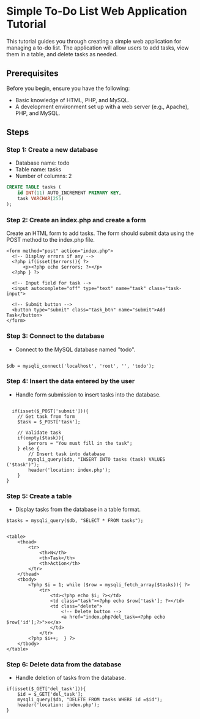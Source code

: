 # Simple To-Do List Web Application Tutorial

This tutorial guides you through creating a simple web application for managing a to-do list. The application will allow users to add tasks, view them in a table, and delete tasks as needed.

## Prerequisites

Before you begin, ensure you have the following:

- Basic knowledge of HTML, PHP, and MySQL.
- A development environment set up with a web server (e.g., Apache), PHP, and MySQL.

## Steps

### Step 1: Create a new database

- Database name: todo
- Table name: tasks
- Number of columns: 2

```sql
CREATE TABLE tasks (
    id INT(11) AUTO_INCREMENT PRIMARY KEY,
    task VARCHAR(255)
);
```

### Step 2: Create an index.php and create a form

Create an HTML form to add tasks. The form should submit data using the POST method to the index.php file.

  ```
<form method="post" action="index.php">
    <!-- Display errors if any -->
    <?php if(isset($errors)){ ?>
        <p><?php echo $errors; ?></p>
    <?php } ?>

    <!-- Input field for task -->
    <input autocomplete="off" type="text" name="task" class="task-input">
    
    <!-- Submit button -->
    <button type="submit" class="task_btn" name="submit">Add Task</button>
</form>

```

### Step 3: Connect to the database

- Connect to the MySQL database named "todo".

```

$db = mysqli_connect('localhost', 'root', '', 'todo');

```


### Step 4: Insert the data entered by the user

- Handle form submission to insert tasks into the database.
```

  if(isset($_POST['submit'])){
    // Get task from form
    $task = $_POST['task'];

    // Validate task
    if(empty($task)){
        $errors = "You must fill in the task";
    } else {
        // Insert task into database
        mysqli_query($db, "INSERT INTO tasks (task) VALUES ('$task')");
        header('location: index.php');
    }
}

```

### Step 5: Create a table

- Display tasks from the database in a table format.

```
$tasks = mysqli_query($db, "SELECT * FROM tasks");

```

```

<table>
    <thead>
        <tr>
            <th>N</th>
            <th>Task</th>
            <th>Action</th>
        </tr>
    </thead>
    <tbody>
        <?php $i = 1; while ($row = mysqli_fetch_array($tasks)){ ?>
            <tr>
                <td><?php echo $i; ?></td>
                <td class="task"><?php echo $row['task']; ?></td>
                <td class="delete">
                    <!-- Delete button -->
                    <a href="index.php?del_task=<?php echo $row['id'];?>">x</a>
                </td>
            </tr>
        <?php $i++;  } ?>
    </tbody>
</table>

```


### Step 6: Delete data from the database

- Handle deletion of tasks from the database.

```
if(isset($_GET['del_task'])){
    $id = $_GET['del_task'];
    mysqli_query($db, "DELETE FROM tasks WHERE id =$id");
    header('location: index.php');
}

```

